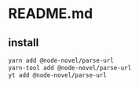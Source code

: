 # README.md

    

## install

```bash
yarn add @node-novel/parse-url
yarn-tool add @node-novel/parse-url
yt add @node-novel/parse-url
```

